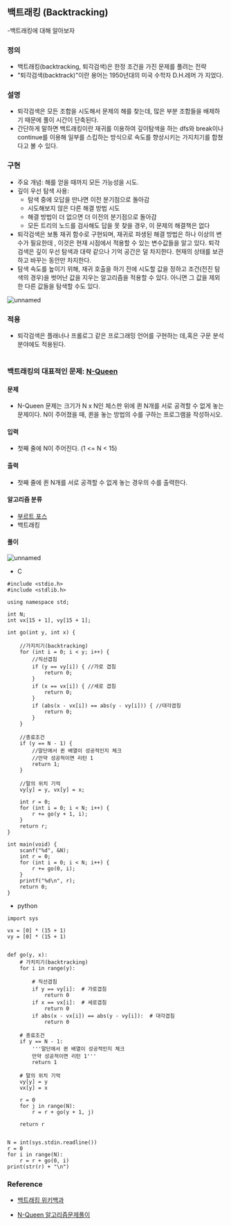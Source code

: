 ## 백트래킹 (Backtracking)
-백트래킹에 대해 알아보자


### 정의
- 백트래킹(backtracking, 퇴각검색)은 한정 조건을 가진 문제를 풀려는 전략
- "퇴각검색(backtrack)"이란 용어는 1950년대의 미국 수학자 D.H.레머 가 지었다.

### 설명
- 퇴각검색은 모든 조합을 시도해서 문제의 해를 찾는데, 많은 부분 조합들을 배제하기 때문에 풀이 시간이 단축된다.
- 간단하게 말하면 백트래킹이란 재귀를 이용하여 깊이탐색을 하는 dfs와 break이나 continue를 이용해 일부를 스킵하는 방식으로 속도를 향상시키는 가지치기를 합쳤다고 볼 수 있다. 

### 구현
- 주요 개념: 해를 얻을 때까지 모든 가능성을 시도.
- 깊이 우선 탐색 사용:
  - 탐색 중에 오답을 만나면 이전 분기점으로 돌아감
  - 시도해보지 않은 다른 해결 방법 시도
  - 해결 방법이 더 없으면 더 이전의 분기점으로 돌아감
  - 모든 트리의 노드를 검사해도 답을 못 찾을 경우, 이 문제의 해결책은 없다
- 퇴각검색은 보통 재귀 함수로 구현되며, 재귀로 파생된 해결 방법은 하나 이상의 변수가 필요한데 , 이것은 현재 시점에서 적용할 수 있는 변수값들을 알고 있다. 퇴각검색은 깊이 우선 탐색과 대략 같으나 기억 공간은 덜 차지한다. 현재의 상태를 보관하고 바꾸는 동안만 차지한다.
- 탐색 속도를 높이기 위해, 재귀 호출을 하기 전에 시도할 값을 정하고 조건(전진 탐색의 경우)을 벗어난 값을 지우는 알고리즘을 적용할 수 있다. 아니면 그 값을 제외한 다른 값들을 탐색할 수도 있다.


![unnamed](https://user-images.githubusercontent.com/56468120/92892227-8d66aa00-f453-11ea-8abf-220fb2b2e98f.png)

### 적용
- 퇴각검색은 플래너나 프롤로그 같은 프로그래밍 언어를 구현하는 데,혹은 구문 분석 분야에도 적용된다.
<br><br>


### 백트래킹의 대표적인 문제: [N-Queen](https://www.acmicpc.net/problem/9663)
#### 문제
  - N-Queen 문제는 크기가 N x N인 체스판 위에 퀸 N개를 서로 공격할 수 없게 놓는 문제이다. N이 주어졌을 때, 퀸을 놓는 방법의 수를 구하는 프로그램을 작성하시오.
#### 입력
- 첫째 줄에 N이 주어진다. (1 <= N < 15)
#### 출력
- 첫째 줄에 퀸 N개를 서로 공격할 수 없게 놓는 경우의 수를 출력한다.
#### 알고리즘 분류
- [부르트 포스](https://gusdnd852.tistory.com/167?category=748315)
- 백트래킹
#### 풀이

![unnamed](https://user-images.githubusercontent.com/56468120/92909129-d02f7e80-f461-11ea-9a4b-a27cf919c5c5.png)

- C
```
#include <stdio.h>
#include <stdlib.h>

using namespace std;

int N;
int vx[15 + 1], vy[15 + 1];

int go(int y, int x) {

	//가지치기(backtracking)
	for (int i = 0; i < y; i++) {
		//직선겹침
		if (y == vy[i]) { //가로 겹침
			return 0;
		}
		if (x == vx[i]) { //세로 겹침
			return 0;
		}
		if (abs(x - vx[i]) == abs(y - vy[i])) { //대각겹침
			return 0;
		}
	}

	//종료조건
	if (y == N - 1) {
		//말단에서 퀸 배열이 성공적인지 체크
		//만약 성공적이면 리턴 1
		return 1;
	}

	//말의 위치 기억
	vy[y] = y, vx[y] = x;

	int r = 0;
	for (int i = 0; i < N; i++) {
		r += go(y + 1, i);
	}
	return r;
}

int main(void) {
	scanf("%d", &N);
	int r = 0;
	for (int i = 0; i < N; i++) {
		r += go(0, i);
	}
	printf("%d\n", r);
	return 0;
}
```

- python
```
import sys

vx = [0] * (15 + 1)
vy = [0] * (15 + 1)


def go(y, x):
    # 가치치기(backtracking)
    for i in range(y):

        # 직선겹침
        if y == vy[i]:  # 가로겹침
            return 0
        if x == vx[i]:  # 세로겹침
            return 0
        if abs(x - vx[i]) == abs(y - vy[i]):  # 대각겹침
            return 0

    # 종료조건
    if y == N - 1:
        '''말단에서 퀸 배열이 성공적인지 체크
        만약 성공적이면 리턴 1'''
        return 1

    # 말의 위치 기억
    vy[y] = y
    vx[y] = x

    r = 0
    for j in range(N):
        r = r + go(y + 1, j)

    return r


N = int(sys.stdin.readline())
r = 0
for i in range(N):
    r = r + go(0, i)
print(str(r) + "\n")

```

### Reference
  - [백트래킹 위키백과](https://ko.wikipedia.org/wiki/%ED%87%B4%EA%B0%81%EA%B2%80%EC%83%89)
  
  - [N-Queen 알고리즘문제풀이](https://www.youtube.com/watch?v=ltm-JX5R1pA)
